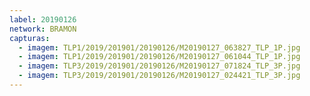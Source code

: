 ```yaml
---
label: 20190126
network: BRAMON
capturas:
  - imagem: TLP1/2019/201901/20190126/M20190127_063827_TLP_1P.jpg
  - imagem: TLP1/2019/201901/20190126/M20190127_061044_TLP_1P.jpg
  - imagem: TLP3/2019/201901/20190126/M20190127_071824_TLP_3P.jpg
  - imagem: TLP3/2019/201901/20190126/M20190127_024421_TLP_3P.jpg
---
```

